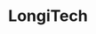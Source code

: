 ---
title: 'LongiTech'
collection: packages
link: https://github.com/SereDef/longiTech
excerpt: 'COMING UP: lavaan based toolbox for longitudinal data analysis (including SEM-based cross-lag panel models, 
G estimation and longitudinal network analyses)'
repo_url: 'https://github.com/SereDef/longiTech'
---